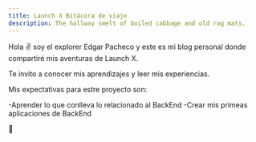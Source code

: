 ```yaml
---
title: Launch X Bitácora de viaje
description: The hallway smelt of boiled cabbage and old rag mats.
---
```


Hola ✌️  soy el explorer Edgar Pacheco y este es mi blog personal donde compartiré mis aventuras de Launch X.

Te invito a conocer mis aprendizajes y leer mis experiencias.


Mis expectativas para estre proyecto son:

-Aprender lo que conlleva lo relacionado al BackEnd
-Crear mis primeas aplicaciones de BackEnd

🚀
